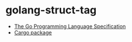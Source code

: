 # golang-struct-tag

* [The Go Programming Language Specification](https://golang.org/ref/spec#Tag)
* [Cargo package](https://crates.io/crates/golang-struct-tag)

